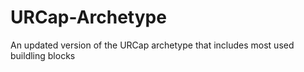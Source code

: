 # URCap-Archetype
An updated version of the URCap archetype that includes most used buildling blocks
